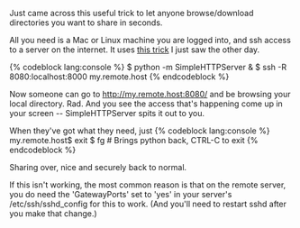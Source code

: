 <!--
.. title: Instantly share local directories with 2 command lines
.. date: 2010/06/11 13:37
.. slug: index
.. tags:
.. link:
.. description:
-->

Just came across this useful trick to let anyone browse/download directories you want to share in seconds.

All you need is a Mac or Linux machine you are logged into, and ssh access to a server on the internet. It uses [this trick](http://www.lylebackenroth.com/blog/2009/05/03/serve-your-current-directory-using-a-simple-webserver-python/) I just saw the other day.

{% codeblock lang:console %}
$ python -m SimpleHTTPServer &
$ ssh -R 8080:localhost:8000 my.remote.host
{% endcodeblock %}

Now someone can go to http://my.remote.host:8080/ and be browsing your local directory. Rad. And you see the access that's happening come up in your screen -- SimpleHTTPServer spits it out to you.

When they've got what they need, just 
{% codeblock lang:console %}
my.remote.host$ exit
$ fg # Brings python back, CTRL-C to exit
{% endcodeblock %}

Sharing over, nice and securely back to normal.

If this isn't working, the most common reason is that on the remote server, you do need the 'GatewayPorts' set to 'yes'  in your server's /etc/ssh/sshd_config for this to work. (And you'll need to restart sshd after you make that change.)
